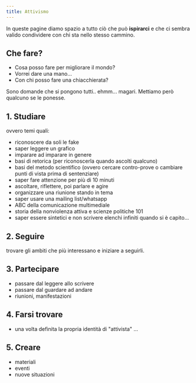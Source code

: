 ```yaml
---
title: Attivismo
---
```


In queste pagine diamo spazio a tutto ciò che può **ispirarci** e che ci sembra valido condividere con chi sta nello stesso cammino.

## Che fare?

- Cosa posso fare per migliorare il mondo?
- Vorrei dare una mano...
- Con chi posso fare una chiacchierata?

Sono domande che si pongono tutti.. ehmm... magari.
Mettiamo però qualcuno se le ponesse.

## 1. Studiare
ovvero temi quali:

- riconoscere da soli le fake
- saper leggere un grafico
- imparare ad imparare in genere
- basi di retorica (per riconoscerla quando ascolti qualcuno)
- basi del metodo scientifico (ovvero cercare contro-prove o cambiare punti di vista prima di sentenziare)
- saper fare attenzione per più di 10 minuti
- ascoltare, riflettere, poi parlare e agire
- organizzare una riunione stando in tema
- saper usare una mailing list/whatsapp
- ABC della comunicazione multimediale
- storia della nonviolenza attiva e scienze politiche 101
- saper essere sintetici e non scrivere elenchi infiniti quando si è capito...

## 2. Seguire
trovare gli ambiti che più interessano e iniziare a seguirli.


## 3. Partecipare
- passare dal leggere allo scrivere
- passare dal guardare ad andare
- riunioni, manifestazioni

## 4. Farsi trovare
- una volta definita la propria identità di "attivista" ...

## 5. Creare
- materiali
- eventi
- nuove situazioni